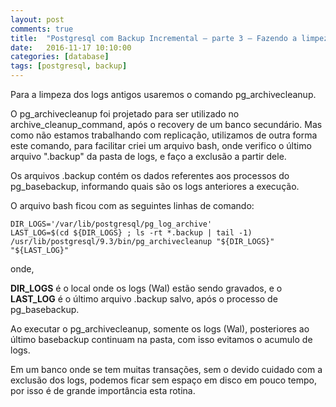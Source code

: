 ```yaml
---
layout: post
comments: true
title:  "Postgresql com Backup Incremental — parte 3 — Fazendo a limpeza de logs (pg_archivecleanup)"
date:   2016-11-17 10:10:00
categories: [database]
tags: [postgresql, backup]
---
```


Para a limpeza dos logs antigos usaremos o comando pg_archivecleanup.

O pg_archivecleanup foi projetado para ser utilizado no archive_cleanup_command, após o recovery de um banco secundário. Mas como não estamos trabalhando com replicação, utilizamos de outra forma este comando, para facilitar criei um arquivo bash, onde verifico o último arquivo ".backup" da pasta de logs, e faço a exclusão a partir dele.

Os arquivos .backup contém os dados referentes aos processos do pg_basebackup, informando quais são os logs anteriores a execução.

O arquivo bash ficou com as seguintes linhas de comando:

```
DIR_LOGS='/var/lib/postgresql/pg_log_archive'
LAST_LOG=$(cd ${DIR_LOGS} ; ls -rt *.backup | tail -1)
/usr/lib/postgresql/9.3/bin/pg_archivecleanup "${DIR_LOGS}" "${LAST_LOG}"
```

onde,

**DIR_LOGS** é o local onde os logs (Wal) estão sendo gravados, e o **LAST_LOG** é o último arquivo .backup salvo, após o processo de pg_basebackup.

Ao executar o pg_archivecleanup, somente os logs (Wal), posteriores ao último basebackup continuam na pasta, com isso evitamos o acumulo de logs.

Em um banco onde se tem muitas transações, sem o devido cuidado com a exclusão dos logs, podemos ficar sem espaço em disco em pouco tempo, por isso é de grande importância esta rotina.